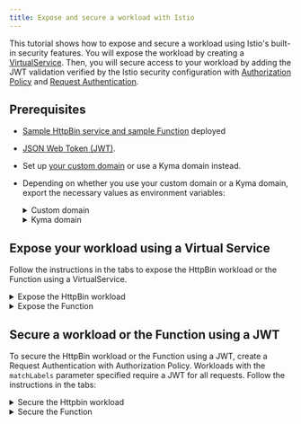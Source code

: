 ```yaml
---
title: Expose and secure a workload with Istio
---
```


This tutorial shows how to expose and secure a workload using Istio's built-in security features. You will expose the workload by creating a [VirtualService](https://istio.io/latest/docs/reference/config/networking/virtual-service/). Then, you will secure access to your workload by adding the JWT validation verified by the Istio security configuration with [Authorization Policy](https://istio.io/latest/docs/reference/config/security/authorization-policy/) and [Request Authentication](https://istio.io/latest/docs/reference/config/security/request_authentication/).

## Prerequisites

* [Sample HttpBin service and sample Function](../apix-01-create-workload.md) deployed
* [JSON Web Token (JWT)](./apix-05-02-get-jwt.md).
* Set up [your custom domain](../apix-02-setup-custom-domain-for-workload.md) or use a Kyma domain instead. 
* Depending on whether you use your custom domain or a Kyma domain, export the necessary values as environment variables:
  
  <div tabs name="export-values">

    <details>
    <summary>
    Custom domain
    </summary>
    
    ```bash
    export DOMAIN_TO_EXPOSE_WORKLOADS={DOMAIN_NAME}
    export GATEWAY=$NAMESPACE/httpbin-gateway
    ```
    </details>

    <details>
    <summary>
    Kyma domain
    </summary>

    ```bash
    export DOMAIN_TO_EXPOSE_WORKLOADS={KYMA_DOMAIN_NAME}
    export GATEWAY=kyma-system/kyma-gateway
    ```
    </details>
  </div>  

## Expose your workload using a Virtual Service

Follow the instructions in the tabs to expose the HttpBin workload or the Function using a VirtualService.

<div tabs>

  <details>
  <summary>
  Expose the HttpBin workload
  </summary>

1. Create a VirtualService:

   ```shell
   cat <<EOF | kubectl apply -f -
   apiVersion: networking.istio.io/v1alpha3
   kind: VirtualService
   metadata:
     name: httpbin
     namespace: $NAMESPACE
   spec:
     hosts:
     - "httpbin.$DOMAIN_TO_EXPOSE_WORKLOADS"
     gateways:
     - $GATEWAY
     http:
     - match:
       - uri:
           prefix: /
       route:
       - destination:
           port:
             number: 8000
           host: httpbin.$NAMESPACE.svc.cluster.local
   EOF
   ```
  </details>

  <details>
  <summary>
  Expose the Function
  </summary>

1. Create a VirtualService:

   ```shell
   cat <<EOF | kubectl apply -f -
   apiVersion: networking.istio.io/v1alpha3
   kind: VirtualService
   metadata:
     name: function
     namespace: $NAMESPACE
   spec:
     hosts:
     - "function.$DOMAIN_TO_EXPOSE_WORKLOADS"
     gateways:
     - $GATEWAY
     http:
     - match:
       - uri:
           prefix: /
       route:
       - destination:
           port:
             number: 80
           host: function.$NAMESPACE.svc.cluster.local
   EOF
   ```

  </details>
</div>

## Secure a workload or the Function using a JWT

To secure the HttpBin workload or the Function using a JWT, create a Request Authentication with Authorization Policy. Workloads with the `matchLabels` parameter specified require a JWT for all requests. Follow the instructions in the tabs:

<div tabs>

  <details>
  <summary>
  Secure the Httpbin workload
  </summary>

1. Create the Request Authentication and Authorization Policy resources:

   ```shell
   cat <<EOF | kubectl apply -f -
   apiVersion: security.istio.io/v1beta1
   kind: RequestAuthentication
   metadata:
     name: jwt-auth-httpbin
     namespace: $NAMESPACE
   spec:
     selector:
       matchLabels:
         app: httpbin
     jwtRules:
     - issuer: $ISSUER
       jwksUri: $JWKS_URI
   ---
   apiVersion: security.istio.io/v1beta1
   kind: AuthorizationPolicy
   metadata:
     name: httpbin
     namespace: $NAMESPACE
   spec:
     selector:
       matchLabels:
         app: httpbin
     rules:
     - from:
       - source:
           requestPrincipals: ["*"]
   EOF
   ```

2. Access the workload you secured. You get the code `403 Forbidden` error.

   ```shell
   curl -ik -X GET https://httpbin.$DOMAIN_TO_EXPOSE_WORKLOADS/status/200
   ```

3. Now, access the secured workload using the correct JWT. You get the code `200 OK` response.

   ```shell
   curl -ik -X GET https://httpbin.$DOMAIN_TO_EXPOSE_WORKLOADS/status/200 --header "Authorization:Bearer $ACCESS_TOKEN"
   ```
  </details>

  <details>
  <summary>
  Secure the Function
  </summary>

1. Create the Request Authentication and Authorization Policy resources:

   ```shell
   cat <<EOF | kubectl apply -f -
   apiVersion: security.istio.io/v1beta1
   kind: RequestAuthentication
   metadata:
     name: jwt-auth-function
     namespace: $NAMESPACE
   spec:
     selector:
       matchLabels:
         app: function
     jwtRules:
     - issuer: $ISSUER
       jwksUri: $JWKS_URI
   ---
   apiVersion: security.istio.io/v1beta1
   kind: AuthorizationPolicy
   metadata:
     name: function
     namespace: $NAMESPACE
   spec:
     selector:
       matchLabels:
         app: function
     rules:
     - from:
       - source:
           requestPrincipals: ["*"]
   EOF
   ```

2. Access the workload you secured. You get the code `403 Forbidden` error.

   ```shell
   curl -ik -X GET https://function.$DOMAIN_TO_EXPOSE_WORKLOADS/status/200
   ```

3. Now, access the secured workload using the correct JWT. You get the code `200 OK` response.

   ```shell
   curl -ik -X GET https://function.$DOMAIN_TO_EXPOSE_WORKLOADS/status/200 --header "Authorization:Bearer $ACCESS_TOKEN"
   ```
  </details>
</div>
